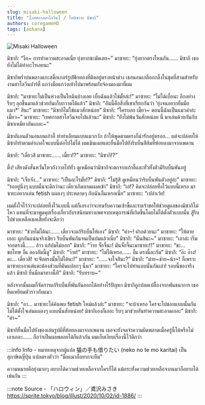 ```yaml
---
slug: misaki-halloween
title: "[เทศกาลฮาโลวีน] / โทบิซาวะ มิซากิ"
authors: coregameHD
tags: [aokana]
---
```


![Misaki Halloween](https://res.cloudinary.com/kagamiweb/image/upload/v1631463910/blog/aokana/misaki-halloween.jpg)

<!-- truncate -->

มิซากิ: “งือ~ การทำความสะอาดเนี่ย ยุ่งยากชะมัดเลย~”
มาซายะ: “ยุ่งยากตรงไหนกัน…… มิซากิ เธอยังไม่ได้ทำอะไรเลยนะ”

มิซากิพร่ำบ่นพลางแกะสติ๊กเกอร์รูปฟักทองที่ติดอยู่ตรงหน้าต่าง
เธอนอนเกลือกกลิ้งในชุดที่สวมสำหรับงานฮาโลวีนปาร์ตี้ แกว่งมือแกว่งเท้าไปมาพร้อมกับจ้องมองมาที่ผม

มิซากิ: “มาซายะไม่เป็นห่วงเป็นใยฉันบ้างเลย เบื่อฉันแล้วใช่มั้ยล่ะ!”
มาซายะ: “ไม่ได้เบื่อนะ อีกอย่าง รีบๆ ลุกขึ้นมาแล้วช่วยกันเก็บกวาดได้แล้ว”
มิซากิ: “อันนี้คือสิ่งที่เขาเรียกกันว่า ‘ยุ่งจนอยากยืมมือแมว*’ สินะ”
มาซายะ: “มิซากิไม่ใช่แมวสักหน่อย”
มิซากิ: “ใครบอก เมี้ยว~ ตอนนี้ฉันเป็นแมวดำล่ะ เมี้ยว~”
มาซายะ: “เทศกาลฮาโลวีนจบไปแล้วนะ”
มิซากิ: “ยังไม่พ้นวันสักหน่อย นี่ มาเล่นด้วยกันกับมิซาเหมียวกันเถอะ~”

มิซากิเอนตัวนอนบนเก้าอี้ ทำท่าเลียนแบบแมวกวัก ถ้าให้พูดตามตรงก็น่ารักอยู่หรอก… แต่จะปล่อยให้มิซากิทำตามอำเภอใจแบบนี้ต่อไปไม่ได้ ผมเมินเฉยและยื่นมือไปยังริบบิ้นสีส้มที่ห้อยลงมาจากเพดาน

มิซากิ: “เดี๋ยวสิ มาซายะ…… เมี้ยว!?”
มาซายะ: “มิซากิ!?”

ตึ้ง! เสียงดังสั่นหวั่นไหวกังวาลไปทั่ว
ดูเหมือนว่ามิซากิจะตกจากเก้าอี้และทั่วทั้งตัวมีริบบิ้นพันอยู่

มิซากิ: “เจ็บจัง…”
มาซายะ: “เป็นอะไรมั้ย!?”
มิซากิ: “ไม่รู้สิ ดูเหมือนว่าริบบิ้นพันตัวอยู่ล่ะ”
มาซายะ: “รออยู่นิ่งๆ แบบนั้นจะดีกว่านะ เดี๋ยวเกิดบาดแผลเข้า”
มิซากิ: “เอ๋!? คิดจะปล่อยทิ้งไว้แบบนี้เหรอ มาซายะอยากเล่น fetish แผลงๆ ประหลาดๆ กับฉันงั้นเหรอเนี่ย”
มาซายะ: “เปล่าเว้ย!

ผมตั้งใจไว้ว่าจะปล่อยทิ้งไว้แบบนี้ แต่ก็เกรงว่าจะทนรับความเซ้าซี้และรบเร้าขอให้ช่วยดูแลของมิซากิไม่ไหว
แทนที่จะมาพูดคุยเรื่องเกี่ยวกับรสนิยมทางเพศจากเหตุการณ์ที่เกิดขึ้นโดยไม่ได้ตั้งตัวแบบนั้น สู้รีบไปช่วยเหลือเธอเสียยังจะดีกว่า

มาซายะ: “ช่วยไม่ได้นะ…… เดี๋ยวจะแก้ริบบิ้นให้เอง”
มิซากิ: “ค่า~! ฝากด้วยนะ”
มาซายะ: “ให้ตายเถอะ ผูกกันแน่นจริงเชียว ริบบิ้นพันกันจนเป็นปมแล้วเนี่ย”
มิซากิ: “นั่นสินะ~”
มาซายะ: “เอาล่ะ เริ่มจากตรงนี้…… อ้าว แก้ปมไม่ออก”
มิซากิ: “ว๊าย จั๊กจี้นะ! มันจั๊กจี้นะมาซายะ!!”
มาซายะ: “ขะ… ขอโทษ งั้น ลองอันนี้ดู”
มิซากิ: “ว๊าย!”
มาซายะ: “ไม่ได้เหรอ…… งั้น ตรงนี้ละกัน”
มิซากิ: “อ๊ะ อ๊าง! ดะ… เดี๋ยวสิ! จะจับตรงนั้นไม่ได้นะ!”
มาซายะ: “……จงใจสินะ?”
มิซากิ: “ม่าย~ช่าย~น้า~! ก็เพราะมาซายะเอาแต่แตะต้องส่วนที่มันแปลกๆ นี่นา”
มาซายะ: “ใครจะไปทำแบบนั้นกันเล่า! รอบนี้ของจริงแล้ว มิซากิ ยื่นมือมาทางนี้ที”
มิซากิ: “รับทราบ~”

หลังจากนั้นผมก็จัดการแก้ริบบิ้นที่พันกันออกได้อย่างไร้ปัญหา
มิซากิถูกปลดเปลื้องจากพันธนาการ เธอยืดเหยียดตัวราวกับแมว

มิซากิ: “อา… มาซายะได้ค้นพบ fetish ใหม่แล้วล่ะ”
มาซายะ: “จะบ้าเหรอ ใครจะไปชอบแบบนั้นกัน ไม่ได้ตั้งใจเล่นแผลงๆ แบบนั้นสักหน่อย! มิซากิเองก็เถอะ รีบๆ มาช่วยกันทำความสะอาดเถอะ”
มิซากิ: “ค่า~”

มิซากิยื่นมือไปยังของเล่นรูปผีที่ห้อยลงมาจากเพดาน เธอจะยังจดจำความผิดพลาดเมื่อครู่นี้ได้หรือไม่
เอาเถอะ…… ถือว่าเป็นผลพลอยได้ก็แล้วกัน ผมเก็บเงียบเรื่องนี้ไว้ดีกว่า

:::info Info - หมายเหตุจากผู้แปล
猫の手も借りたい (neko no te mo karitai) เป็นสุภาษิตญี่ปุ่น แปลตรงตัวว่า “มือแมวก็อยากจะยืม”

ความหมายคือยุ่งมากๆ อยากได้ความช่วยเหลือจากใครก็ได้ แม้กระทั่งความช่วยเหลือจากแมวก็อยากได้เช่นกัน
:::

:::note Source - 「ハロウィン」／鳶沢みさき
https://sprite.tokyo/blog/illust/2020/10/02/id-1886/
:::